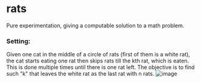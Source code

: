 # rats

Pure experimentation, giving a computable solution to a math problem.

### Setting: 
Given one cat in the middle of a circle of rats (first of them is a white rat), the cat starts eating one rat then skips rats till the kth rat, which is eaten. This is done multiple times until there is one rat left.
The objective is to find such "k" that leaves the white rat as the last rat with n rats.
![image](https://user-images.githubusercontent.com/65364339/115300663-82e65e80-a160-11eb-92b0-d2a659e087f1.png)


